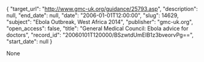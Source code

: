 {
  "target_url": "http://www.gmc-uk.org/guidance/25793.asp", 
  "description": null, 
  "end_date": null, 
  "date": "2006-01-01T12:00:00", 
  "slug": 14629, 
  "subject": "Ebola Outbreak, West Africa 2014", 
  "publisher": "gmc-uk.org", 
  "open_access": false, 
  "title": "General Medical Council: Ebola advice for doctors", 
  "record_id": "20060101T120000/BSzwtdUmEIB1z3bveorvPg==", 
  "start_date": null
}

None